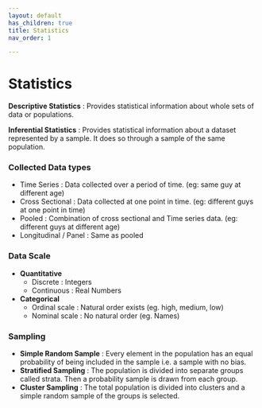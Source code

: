 ```yaml
---
layout: default
has_children: true
title: Statistics
nav_order: 1

---
```

# Statistics

**Descriptive Statistics** :  Provides statistical information about whole sets of data or populations.

**Inferential Statistics** :  Provides statistical information about a dataset represented by a sample. It does so through a sample of the same population.

### Collected Data types

* Time Series : Data collected over a period of time. (eg: same guy at different age)
* Cross Sectional : Data collected at one point in time. (eg: different guys at one point in time)
* Pooled : Combination of cross sectional and Time series data. (eg: different guys at different age)
* Longitudinal / Panel : Same as pooled

### Data Scale

* **Quantitative**
  * Discrete : Integers
  * Continuous : Real Numbers
* **Categorical**
  * Ordinal scale : Natural order exists (eg. high, medium, low)
  * Nominal scale : No natural order (eg. Names)

### Sampling

* **Simple Random Sample** : Every element in the population has an equal probability of being included in the sample i.e. a sample with no bias.
* **Stratified Sampling** : The population is divided into separate groups called strata. Then a probability sample is drawn from each group.
* **Cluster Sampling** : The total population is divided into clusters and a simple random sample of the groups is selected.